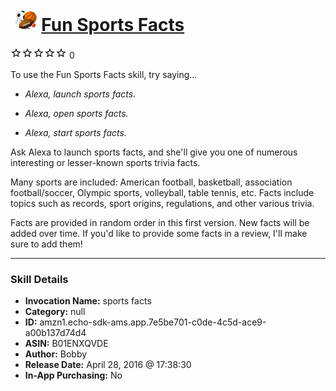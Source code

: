 # &nbsp;<img src="skill_icon" alt="Fun Sports Facts icon" width="36"> [Fun Sports Facts](http://alexa.amazon.com/#skills/amzn1.echo-sdk-ams.app.7e5be701-c0de-4c5d-ace9-a00b137d74d4)
![0 stars](../../images/ic_star_border_black_18dp_1x.png)![0 stars](../../images/ic_star_border_black_18dp_1x.png)![0 stars](../../images/ic_star_border_black_18dp_1x.png)![0 stars](../../images/ic_star_border_black_18dp_1x.png)![0 stars](../../images/ic_star_border_black_18dp_1x.png) 0

To use the Fun Sports Facts skill, try saying...

* *Alexa, launch sports facts.*

* *Alexa, open sports facts.*

* *Alexa, start sports facts.*

Ask Alexa to launch sports facts, and she'll give you one of numerous interesting or lesser-known sports trivia facts. 

Many sports are included: American football, basketball, association football/soccer, Olympic sports, volleyball, table tennis, etc. Facts include topics such as records, sport origins, regulations, and other various trivia.

Facts are provided in random order in this first version. New facts will be added over time. If you'd like to provide some facts in a review, I'll make sure to add them!

***

### Skill Details

* **Invocation Name:** sports facts
* **Category:** null
* **ID:** amzn1.echo-sdk-ams.app.7e5be701-c0de-4c5d-ace9-a00b137d74d4
* **ASIN:** B01ENXQVDE
* **Author:** Bobby
* **Release Date:** April 28, 2016 @ 17:38:30
* **In-App Purchasing:** No
